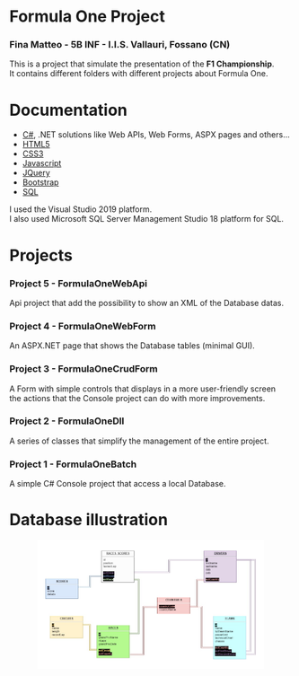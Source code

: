 # Formula One Project

### Fina Matteo - 5B INF - I.I.S. Vallauri, Fossano (CN)

This is a project that simulate the presentation of the **F1 Championship**.<br>
It contains different folders with different projects about Formula One.<br>


# Documentation

- [C#](https://docs.microsoft.com/it-it/dotnet/csharp/), .NET solutions like Web APIs, Web Forms, ASPX pages and others... 
- [HTML5](https://www.w3schools.com/html/default.asp)
- [CSS3](https://www.w3schools.com/css/default.asp)
- [Javascript](https://www.w3schools.com/js/default.asp)
- [JQuery](https://www.w3schools.com/jquery/default.asp)
- [Bootstrap](https://getbootstrap.com/)
- [SQL](https://www.w3schools.com/sql/default.asp)

I used the Visual Studio 2019 platform.<br>
I also used Microsoft SQL Server Management Studio 18 platform for SQL.


# Projects

### Project 5 - FormulaOneWebApi

Api project that add the possibility to show an XML of the Database datas.

### Project 4 - FormulaOneWebForm

An ASPX.NET page that shows the Database tables (minimal GUI).

### Project 3 - FormulaOneCrudForm

A Form with simple controls that displays in a more user-friendly screen<br>
the actions that the Console project can do with more improvements.

### Project 2 - FormulaOneDll

A series of classes that simplify the management of the entire project.

### Project 1 - FormulaOneBatch

A simple C# Console project that access a local Database. 


# Database illustration

<p align="center">
  <img src="https://github.com/vallauri-ict/formula-1-Teolisio10/blob/master/Dati/DatabaseSemplification.png" width="80%">
</p>